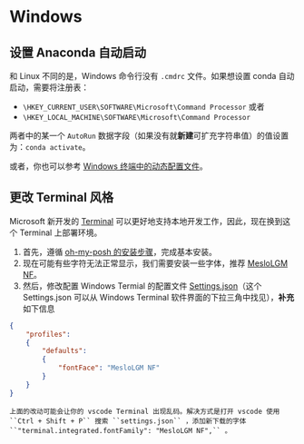 # Windows

## 设置 Anaconda 自动启动

和 Linux 不同的是，Windows 命令行没有 ``.cmdrc`` 文件。如果想设置 conda 自动启动，需要将注册表：

- ``\HKEY_CURRENT_USER\SOFTWARE\Microsoft\Command Processor`` 或者
- ``\HKEY_LOCAL_MACHINE\SOFTWARE\Microsoft\Command Processor``

两者中的某一个 ``AutoRun`` 数据字段（如果没有就**新建**可扩充字符串值）的值设置为：``conda activate``。

或者，你也可以参考 [Windows 终端中的动态配置文件](https://docs.microsoft.com/zh-cn/windows/terminal/dynamic-profiles)。

## 更改 Terminal 风格

Microsoft 新开发的 [Terminal](https://github.com/microsoft/terminal) 可以更好地支持本地开发工作，因此，现在换到这个 Terminal 上部署环境。

1. 首先，遵循 [oh-my-posh 的安装步骤](https://ohmyposh.dev/docs/windows)，完成基本安装。
2. 现在可能有些字符无法正常显示，我们需要安装一些字体，推荐 [MesloLGM NF](https://github.com/ryanoasis/nerd-fonts/releases/download/v2.1.0/Meslo.zip)。
3. 然后，修改配置 Windows Termial 的配置文件 [Settings.json](https://docs.microsoft.com/en-us/windows/terminal/customize-settings/profile-general)（这个 Settings.json 可以从 Windows Terminal 软件界面的下拉三角中找见），**补充**如下信息

```json
{
    "profiles":
    {
        "defaults":
        {
            "fontFace": "MesloLGM NF"
        }
    }
}
```

```{note}
上面的改动可能会让你的 vscode Terminal 出现乱码。解决方式是打开 vscode 使用 ``Ctrl + Shift + P`` 搜索 ``settings.json`` ，添加新下载的字体 ``"terminal.integrated.fontFamily": "MesloLGM NF",`` 。
```

